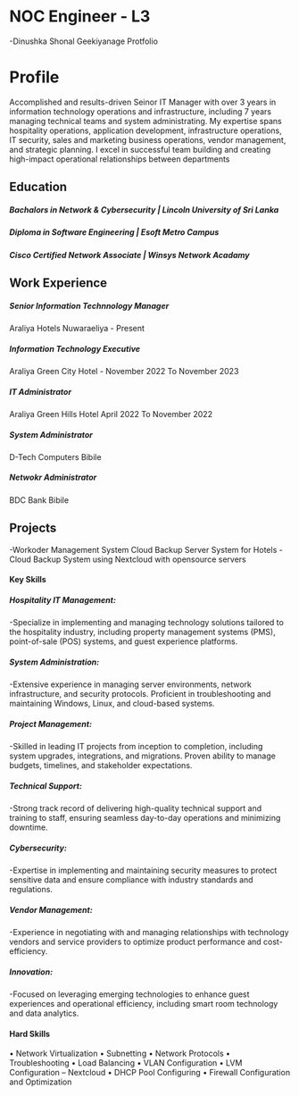 # NOC Engineer - L3
-Dinushka Shonal Geekiyanage Protfolio
# Profile
Accomplished and results-driven Seinor IT Manager with over 3 years in 
information technology operations and infrastructure, including 7 years 
managing technical teams and system administrating. My expertise spans hospitality operations, 
application development, infrastructure operations, IT security, sales and 
marketing business operations, vendor management, and strategic 
planning. I excel in successful team building and creating high-impact 
operational relationships between departments

## Education
##### Bachalors in Network & Cybersecurity | Lincoln University of Sri Lanka
##### Diploma in Software Engineering | Esoft Metro Campus
##### Cisco Certified Network Associate | Winsys Network Acadamy

## Work Experience
##### Senior Information Technnology Manager
Araliya Hotels Nuwaraeliya - Present
##### Information Technology Executive
Araliya Green City Hotel - November 2022 To November 2023
##### IT Administrator
Araliya Green Hills Hotel April 2022 To November 2022
##### System Administrator
D-Tech Computers Bibile
##### Netwokr Administrator
BDC Bank Bibile


## Projects
-Workoder Management System Cloud Backup Server System for Hotels 
-Cloud Backup System using Nextcloud with opensource servers

#### Key Skills

##### Hospitality IT Management:
-Specialize in implementing and managing technology solutions tailored to the hospitality industry, including property management systems (PMS), point-of-sale (POS) systems, and guest experience platforms.
##### System Administration:
-Extensive experience in managing server environments, network infrastructure, and security protocols. Proficient in troubleshooting and maintaining Windows, Linux, and cloud-based systems.
##### Project Management:
-Skilled in leading IT projects from inception to completion, including system upgrades, integrations, and migrations. Proven ability to manage budgets, timelines, and stakeholder expectations.
##### Technical Support:
-Strong track record of delivering high-quality technical support and training to staff, ensuring seamless day-to-day operations and minimizing downtime.
##### Cybersecurity:
-Expertise in implementing and maintaining security measures to protect sensitive data and ensure compliance with industry standards and regulations.
##### Vendor Management:
-Experience in negotiating with and managing relationships with technology vendors and service providers to optimize product performance and cost-efficiency.
##### Innovation:
-Focused on leveraging emerging technologies to enhance guest experiences and operational efficiency, including smart room technology and data analytics.

#### Hard Skills
•	Network Virtualization
•	Subnetting
•	Network Protocols
•	Troubleshooting
•	Load Balancing
•	VLAN Configuration
•	LVM Configuration – Nextcloud
•	DHCP Pool Configuring
•	Firewall Configuration and Optimization

